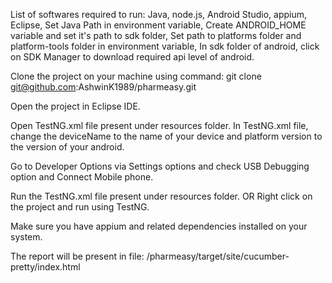 List of softwares required to run:
Java,
node.js,
Android Studio,
appium,
Eclipse,
Set Java Path in environment variable,
Create ANDROID_HOME variable and set it's path to sdk folder,
Set path to platforms folder and platform-tools folder in environment variable,
In sdk folder of android, click on SDK Manager to download required api level of android.


Clone the project on your machine using command: git clone git@github.com:AshwinK1989/pharmeasy.git

Open the project in Eclipse IDE.

Open TestNG.xml file present under resources folder.
In TestNG.xml file, change the deviceName to the name of your device and platform version to the version of your android.

Go to Developer Options via Settings options and check USB Debugging option and Connect Mobile phone.

Run the TestNG.xml file present under resources folder. OR Right click on the project and run using TestNG.

Make sure you have appium and related dependencies installed on your system.

The report will be present in file: /pharmeasy/target/site/cucumber-pretty/index.html
